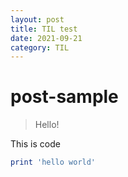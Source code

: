 ```yaml
---
layout: post
title: TIL test
date: 2021-09-21
category: TIL
---
```

# post-sample
> Hello!

This is code
```ruby
print 'hello world'
```